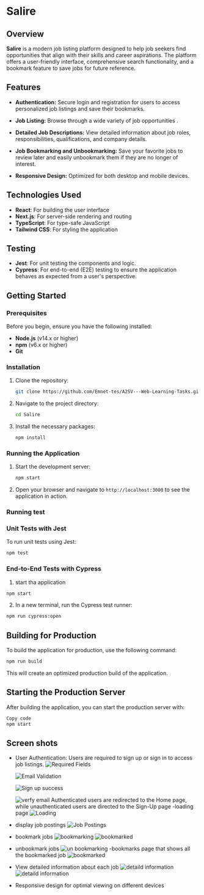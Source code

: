 # Salire


## Overview

**Salire** is a modern job listing platform designed to help job seekers find opportunities that align with their skills and career aspirations. The platform offers a user-friendly interface, comprehensive search functionality, and a bookmark feature to save jobs for future reference.

## Features

- **Authentication:** Secure login and registration for users to access personalized job listings and save their bookmarks.
  
- **Job Listing:** Browse through a wide variety of job opportunities .

- **Detailed Job Descriptions:** View detailed information about job roles, responsibilities, qualifications, and company details.

- **Job Bookmarking and Unbookmarking:** Save your favorite jobs to review later and easily unbookmark them if they are no longer of interest.

- **Responsive Design:** Optimized for both desktop and mobile devices.

## Technologies Used

- **React**: For building the user interface
- **Next.js**: For server-side rendering and routing
- **TypeScript**: For type-safe JavaScript
- **Tailwind CSS**: For styling the application

## Testing

- **Jest**: For unit testing the components and logic.
- **Cypress**: For end-to-end (E2E) testing to ensure the application behaves as expected from a user's perspective.

## Getting Started

### Prerequisites

Before you begin, ensure you have the following installed:

- **Node.js** (v14.x or higher)
- **npm** (v6.x or higher)
- **Git**

### Installation

1. Clone the repository:
    ```bash
    git clone https://github.com/Emnet-tes/A2SV---Web-Learning-Tasks.git```
2. Navigate to the project directory:
    ```bash
    cd Salire
    ```
3. Install the necessary packages:
    ```bash 
    npm install 
    ```

### Running the Application
1. Start the development server:
    ```bash 
    npm start
    ```
2. Open your browser and navigate to `http://localhost:3000` to see the application in action.


### Running test
### Unit Tests with Jest

To run unit tests using Jest:

```bash
npm test
```
### End-to-End Tests with Cypress

1. start tha application
```bash
npm start 
```
2. In a new terminal, run the Cypress test runner:
```bash
npm run cypress:open
```
## Building for Production
To build the application for production, use the following command:

```bash
npm run build
```
This will create an optimized production build of the application.

## Starting the Production Server
After building the application, you can start the production server with:

```bash
Copy code
npm start

```

## Screen shots

-  User Authentication: Users are required to sign up or sign in to access job listings. 
    ![Required Fields](public/images/signuprequired.png)

    ![Email Validation](public/images/emailvalidation.png)

    ![Sign up success](public/images/signupsuccess.png)

    ![verfy email](public/images/verify.png)
    Authenticated users are redirected to the Home page, while unauthenticated users are directed to the Sign-Up page
-loading page
     ![Loading](public/images/loading.png)
- display job postings 
    ![Job Postings](public/images/jobs.png)
- bookmark jobs
    ![bookmarking](public/images/bookmark.png)
    ![bookmarked](public/images/bookmarked.png)
- unbookmark jobs
    ![un bookmarking](public/images/unbookmark.png)
-bookmarks page that shows all the bookmarked job
    ![bookmarked](public/images/bookmarks.png)
- View detailed information about each job
    ![detaild information](public/images/description.png)
    ![detaild information](public/images/description2.png)
- Responsive design for optimal viewing on different devices

